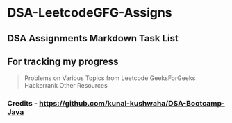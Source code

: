 # DSA-LeetcodeGFG-Assigns

## DSA Assignments Markdown Task List

## For tracking my progress
> Problems on Various Topics from Leetcode 
> GeeksForGeeks
> Hackerrank
> Other Resources


### Credits - https://github.com/kunal-kushwaha/DSA-Bootcamp-Java
